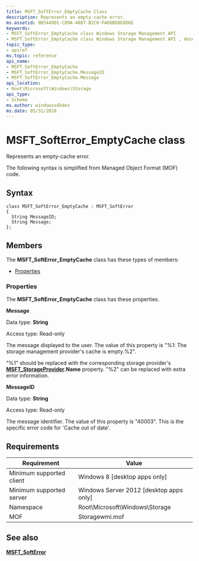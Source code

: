 ```yaml
---
title: MSFT_SoftError_EmptyCache Class
description: Represents an empty-cache error.
ms.assetid: 9B5449D1-C89A-4087-B2C0-FA66BD8E6D6E
keywords:
- MSFT_SoftError_EmptyCache class Windows Storage Management API
- MSFT_SoftError_EmptyCache class Windows Storage Management API , described
topic_type:
- apiref
ms.topic: reference
api_name:
- MSFT_SoftError_EmptyCache
- MSFT_SoftError_EmptyCache.MessageID
- MSFT_SoftError_EmptyCache.Message
api_location:
- Root\Microsoft\Windows\Storage
api_type:
- Schema
ms.author: windowssdkdev
ms.date: 05/31/2018
---
```


# MSFT\_SoftError\_EmptyCache class

Represents an empty-cache error.

The following syntax is simplified from Managed Object Format (MOF) code.

## Syntax

``` syntax
class MSFT_SoftError_EmptyCache : MSFT_SoftError
{
  String MessageID;
  String Message;
};
```

## Members

The **MSFT\_SoftError\_EmptyCache** class has these types of members:

-   [Properties](#properties)

### Properties

The **MSFT\_SoftError\_EmptyCache** class has these properties.

 

**Message**
   

Data type: **String**
 

Access type: Read-only
 

The message displayed to the user. The value of this property is "%1: The storage management provider's cache is empty.%2".

"%1" should be replaced with the corresponding storage provider's [**MSFT\_StorageProvider**](msft-storageprovider.md).**Name** property. "%2" can be replaced with extra error information.

 

**MessageID**
   

Data type: **String**
 

Access type: Read-only
 

The message identifier. The value of this property is "40003". This is the specific error code for 'Cache out of date'.

 

## Requirements



| Requirement | Value |
|-------------------------------------|-------------------------------------------------------------------------------------------|
| Minimum supported client | Windows 8 \[desktop apps only\]                                                |
| Minimum supported server | Windows Server 2012 \[desktop apps only\]                                      |
| Namespace                | Root\\Microsoft\\Windows\\Storage                                              |
| MOF                      |  Storagewmi.mof  |



## See also

 

[**MSFT\_SoftError**](msft-softerror.md)
 

 

 





